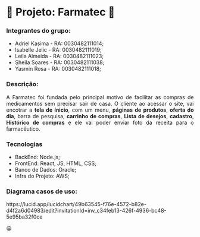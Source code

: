 <h1>&#128137; Projeto: Farmatec &#x1F48A;</h1>

<h3>Integrantes do grupo: </h3>

<ul>
  <li>Adriel Kasima - RA: 0030482111014;</li>
  <li>Isabelle Jelic - RA: 0030482111019;</li>
  <li>Leila Almeida - RA: 0030482111023;</li>
  <li>Sheila Soares - RA: 0030482111038;</li>
  <li>Yasmin Rosa - RA: 0030482111018;</li>
</ul>

<h3>Descrição: </h3>
<p align="justify"> A Farmatec foi fundada pelo principal motivo de facilitar as compras de medicamentos sem precisar sair de casa.
 O cliente ao acessar o site, vai encotrar a <b>tela de ínicio</b>, com um menu, <b>páginas de produtos</b>,<b> oferta do dia</b>, barra de pesquisa, <b>carrinho de compras</b>, <b>Lista de desejos</b>, <b>cadastro</b>, <b>Histórico de compras</b> e ele vai poder enviar foto da receita para o farmacêutico.</p>

<h3>Tecnologias</h3>

<ul>
  <li>BackEnd: Node.js;</li>
<li>FrontEnd: React, JS, HTML, CSS;</li>
<li>Banco de Dados: Oracle;</li>
<li>Infra do Projeto: AWS;</li>
</ul>

<h3>Diagrama casos de uso: </h3>
https://lucid.app/lucidchart/49b63545-f76e-4572-b82e-d4f2a6d04983/edit?invitationId=inv_c34feb13-426f-4936-bc48-5e95ba32f0ce

&#128512;
